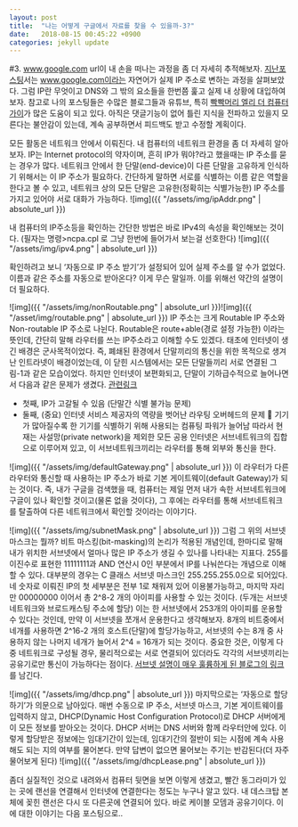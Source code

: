 ```yaml
---
layout: post
title:  "나는 어떻게 구글에서 자료를 찾을 수 있을까-3?"
date:   2018-08-15 00:45:22 +0900
categories: jekyll update
---
```


#3. www.google.com url이 내 손을 떠나는 과정을 좀 더 자세히 추적해보자. [지난포스팅](http://tlonist.github.io/jekyll/update/2018/08/05/how-can-we-search-2.html)서는 www.google.com이라는 자연어가 실제 IP 주소로 변하는 과정을 살펴보았다. 그럼 IP란 무엇이고 DNS와 그 밖의 요소들을 한번쯤 훑고 실제 내 상황에 대입하여보자. 참고로 나의 포스팅들은 수많은 블로그들과 유튜브, 특히 [빡빡머리 엘리 더 컴퓨터가이]("https://www.youtube.com/watch?v=EkNq4TrHP_U&t=381s")가 많은 도움이 되고 있다. 아직은 댓글기능이 없어 틀린 지식을 전파하고 있을지 모른다는 불안감이 있는데, 계속 공부하면서 피드백도 받고 수정할 계획이다.
 
모든 활동은 네트워크 안에서 이뤄진다. 내 컴퓨터의 네트워크 환경을 좀 더 자세히 알아보자. 
IP는 Internet protocol의 약자이며, 흔히 IP가 뭐야?라고 했을때는 IP 주소를 묻는 경우가 많다. 네트워크 안에서 한 단말(end-device)이 다른 단말을 고유하게 인식하기 위해서는 이 IP 주소가 필요하다. 간단하게 말하면 서로를 식별하는 이름 같은 역할을 한다고 볼 수 있고, 네트워크 상의 모든 단말은 고유한(정확히는 식별가능한) IP 주소를 가지고 있어야 서로 대화가 가능하다.
![img]({{ "/assets/img/ipAddr.png" | absolute_url }})

내 컴퓨터의 IP주소등을 확인하는 간단한 방법은 바로 IPv4의 속성을 확인해보는 것이다. (필자는 명령>ncpa.cpl 로 그냥 한번에 들어가서 보는걸 선호한다)
![img]({{ "/assets/img/ipv4.png" | absolute_url }})

 
확인하려고 보니 ‘자동으로 IP 주소 받기’가 설정되어 있어 실제 주소를 알 수가 없었다. 이름과 같은 주소를 자동으로 받아온다? 이게 무슨 말일까. 이를 위해선 약간의 설명이 더 필요하다. 


![img]({{ "/assets/img/nonRoutable.png" | absolute_url }})![img]({{ "/asset/img/routable.png" | absolute_url }})
IP 주소는 크게 Routable IP 주소와 Non-routable IP 주소로 나뉜다. Routable은 route+able(경로 설정 가능한) 이라는 뜻인데, 간단히 말해 라우터를 쓰는 IP주소라고 이해할 수도 있겠다. 
태초에 인터넷이 생긴 배경은 군사목적이었다. 즉, 폐쇄된 환경에서 단말끼리의 통신을 위한 목적으로 생겨난 인트라넷이 배경이었는데, 이 닫힌 시스템에서는 모든 단말들끼리 서로 연결된 그림-1과 같은 모습이었다.
하지만 인터넷이 보편화되고, 단말이 기하급수적으로 늘어나면서 다음과 같은 문제가 생겼다. [관련링크](
https://www.google.co.kr/search?ei=nNxzW-TrBpzm8wXSjaGYCg&q=when+to+use+non+routable+ip&oq=when+to+use+non+routable+ip&gs_l=psy-ab.3..33i160k1l2.1844.10303.0.10480.27.20.0.0.0.0.290.2901.0j8j7.15.0....0...1c.1.64.psy-ab..12.13.2501...0j35i39k1j0i67k1j0i203k1j0i10k1j33i22i29i30k1j33i21k1.0.ovZNJNjl_dg)
	
-	첫째, IP가 고갈될 수 있음 (단말간 식별 불가능 문제)
-	둘째, (중요) 인터넷 서비스 제공자의 역량을 벗어난 라우팅 오버헤드의 문제
 기기가 많아질수록 한 기기를 식별하기 위해 사용되는 컴퓨팅 파워가 늘어남
따라서 현재는 사설망(private network)을 제외한 모든 공용 인터넷은 서브네트워크의 집합으로 이루어져 있고, 이 서브네트워크끼리는 라우터를 통해 외부와 통신을 한다. 


![img]({{ "/assets/img/defaultGateway.png" | absolute_url }}) 
이 라우터가 다른 라우터와 통신할 때 사용하는 IP 주소가 바로 기본 게이트웨이(default Gateway)가 되는 것이다. 즉, 내가 구글을 검색했을 때, 컴퓨터는 제일 먼저 내가 속한 서브네트워크에 구글이 있나 확인할 것이고(물론 없을 것이다), 그 후에는 라우터를 통해 서브네트워크를 탈출하여 다른 네트워크에서 확인할 것이라는 이야기다.


![img]({{ "/assets/img/subnetMask.png" | absolute_url }})
그럼 그 위의 서브넷 마스크는 뭘까? 비트 마스킹(bit-masking)의 논리가 적용된 개념인데, 한마디로 말해 내가 위치한 서브넷에서 얼마나 많은 IP 주소가 생길 수 있나를 나타내는 지표다. 255를 이진수로 표현한 11111111과 AND 연산시 0인 부분에서 IP를 나눠쓴다는 개념으로 이해할 수 있다. 
대부분의 경우는 C 클래스 서브넷 마스크인 255.255.255.0으로 되어있다. 네 숫자로 이뤄진 IP의 첫 세부분은 전부 1로 채워져 있어 이용불가능하고, 마지막 자리만 00000000 이어서 총 2^8-2 개의 아이피를 사용할 수 있는 것이다. (두개는 서브넷 네트워크와 브로드캐스팅 주소에 할당)
이는 한 서브넷에서 253개의 아이피를 운용할 수 있다는 것인데, 만약 이 서브넷을 쪼개서 운용한다고 생각해보자. 8개의 비트중에서 네개를 사용하면 2^16-2 개의 호스트(단말)에 할당가능하고, 서브넷의 수는 8개 중 사용하지 않는 나머지 네개가 늘어서 2^4 = 16개가 되는 것이다. 중요한 것은, 이렇게 다중 네트워크로 구성될 경우, 물리적으로는 서로 연결되어 있더라도 각각의 서브넷끼리는 공유기로만 통신이 가능하다는 점이다. [서브넷 설명이 매우 훌륭하게 된 블로그의 링크](http://blog.naver.com/phoenix208/40044271679) 를 남긴다. 

![img]({{ "/assets/img/dhcp.png" | absolute_url }})
마지막으로는 ‘자동으로 할당하기’가 의문으로 남아있다. 매번 수동으로 IP 주소, 서브넷 마스크, 기본 게이트웨이를 입력하지 않고, DHCP(Dynamic Host Configuration Protocol)로 DHCP 서버에게 이 모든 정보를 받아오는 것이다. DHCP 서버는 DNS 서버와 함께 라우터안에 있다. 이렇게 할당받은 정보에는 임대기간이 있는데, 임대기간의 절반이 되는 시점에 계속 사용해도 되는 지의 여부를 물어본다. 만약 답변이 없으면 물어보는 주기는 반감된다(더 자주 물어보게 된다)
![img]({{ "/assets/img/dhcpLease.png" | absolute_url }})



좀더 실질적인 것으로 내려와서 컴퓨터 뒷면을 보면 이렇게 생겼고, 빨간 동그라미가 있는 곳에 랜선을 연결해서 인터넷에 연결한다는 정도는 누구나 알고 있다. 내 데스크탑 본체에 꽂힌 랜선은 다시 또 다른곳에 연결되어 있다. 바로 케이블 모뎀과 공유기이다. 이에 대한 이야기는 다음 포스팅으로.. 

[jekyll-docs]: https://jekyllrb.com/docs/home
[jekyll-gh]:   https://github.com/jekyll/jekyll
[jekyll-talk]: https://talk.jekyllrb.com/
